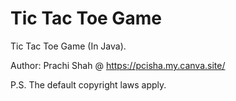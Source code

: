 # Tic Tac Toe Game
Tic Tac Toe Game (In Java).

Author: Prachi Shah @ https://pcisha.my.canva.site/

P.S. The default copyright laws apply.

